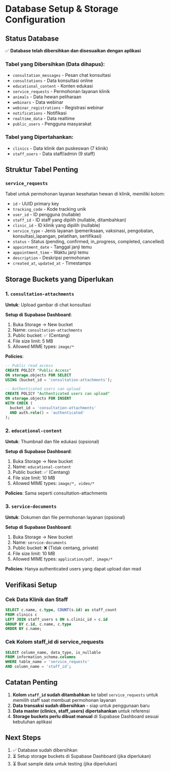 # Database Setup & Storage Configuration

## Status Database

✅ **Database telah dibersihkan dan disesuaikan dengan aplikasi**

### Tabel yang Dibersihkan (Data dihapus):
- `consultation_messages` - Pesan chat konsultasi
- `consultations` - Data konsultasi online
- `educational_content` - Konten edukasi
- `service_requests` - Permohonan layanan klinik
- `animals` - Data hewan peliharaan
- `webinars` - Data webinar
- `webinar_registrations` - Registrasi webinar
- `notifications` - Notifikasi
- `realtime_data` - Data realtime
- `public_users` - Pengguna masyarakat

### Tabel yang Dipertahankan:
- `clinics` - Data klinik dan puskeswan (7 klinik)
- `staff_users` - Data staff/admin (9 staff)

## Struktur Tabel Penting

### `service_requests`
Tabel untuk permohonan layanan kesehatan hewan di klinik, memiliki kolom:
- `id` - UUID primary key
- `tracking_code` - Kode tracking unik
- `user_id` - ID pengguna (nullable)
- `staff_id` - ID staff yang dipilih (nullable, ditambahkan)
- `clinic_id` - ID klinik yang dipilih (nullable)
- `service_type` - Jenis layanan (pemeriksaan, vaksinasi, pengobatan, konsultasi_lapangan, pelatihan, sertifikasi)
- `status` - Status (pending, confirmed, in_progress, completed, cancelled)
- `appointment_date` - Tanggal janji temu
- `appointment_time` - Waktu janji temu
- `description` - Deskripsi permohonan
- `created_at`, `updated_at` - Timestamps

## Storage Buckets yang Diperlukan

### 1. `consultation-attachments`
**Untuk**: Upload gambar di chat konsultasi

**Setup di Supabase Dashboard**:
1. Buka Storage → New bucket
2. Name: `consultation-attachments`
3. Public bucket: ✅ (Centang)
4. File size limit: 5 MB
5. Allowed MIME types: `image/*`

**Policies**:
```sql
-- Public read access
CREATE POLICY "Public Access"
ON storage.objects FOR SELECT
USING (bucket_id = 'consultation-attachments');

-- Authenticated users can upload
CREATE POLICY "Authenticated users can upload"
ON storage.objects FOR INSERT
WITH CHECK (
  bucket_id = 'consultation-attachments' 
  AND auth.role() = 'authenticated'
);
```

### 2. `educational-content`
**Untuk**: Thumbnail dan file edukasi (opsional)

**Setup di Supabase Dashboard**:
1. Buka Storage → New bucket
2. Name: `educational-content`
3. Public bucket: ✅ (Centang)
4. File size limit: 10 MB
5. Allowed MIME types: `image/*, video/*`

**Policies**: Sama seperti consultation-attachments

### 3. `service-documents`
**Untuk**: Dokumen dan file permohonan layanan (opsional)

**Setup di Supabase Dashboard**:
1. Buka Storage → New bucket
2. Name: `service-documents`
3. Public bucket: ❌ (Tidak centang, private)
4. File size limit: 10 MB
5. Allowed MIME types: `application/pdf, image/*`

**Policies**: Hanya authenticated users yang dapat upload dan read

## Verifikasi Setup

### Cek Data Klinik dan Staff
```sql
SELECT c.name, c.type, COUNT(s.id) as staff_count
FROM clinics c
LEFT JOIN staff_users s ON s.clinic_id = c.id
GROUP BY c.id, c.name, c.type
ORDER BY c.name;
```

### Cek Kolom staff_id di service_requests
```sql
SELECT column_name, data_type, is_nullable
FROM information_schema.columns
WHERE table_name = 'service_requests'
AND column_name = 'staff_id';
```

## Catatan Penting

1. **Kolom `staff_id` sudah ditambahkan** ke tabel `service_requests` untuk memilih staff saat membuat permohonan layanan
2. **Data transaksi sudah dibersihkan** - siap untuk penggunaan baru
3. **Data master (clinics, staff_users) dipertahankan** untuk referensi
4. **Storage buckets perlu dibuat manual** di Supabase Dashboard sesuai kebutuhan aplikasi

## Next Steps

1. ✅ Database sudah dibersihkan
2. ⏳ Setup storage buckets di Supabase Dashboard (jika diperlukan)
3. ⏳ Buat sample data untuk testing (jika diperlukan)

